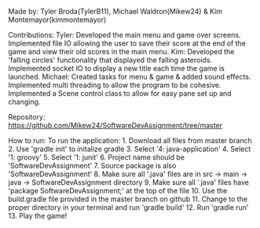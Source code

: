Made by: Tyler Broda(TylerB11), Michael Waldron(Mikew24) & Kim Montemayor(kimmontemayor)

Contributions:
  Tyler: Developed the main menu and game over screens. Implemented file IO allowing the user to save their score at the end
         of the game and view their old scores in the main menu.
  Kim: Developed the 'falling circles' functionality that displayed the falling asteroids. Implemented socket IO to display
       a new title each time the game is launched.
  Michael: Created tasks for menu & game & added sound effects. Implemented multi threading to allow the program to be
           cohesive. Implemented a Scene control class to allow for easy pane set up and changing.

Repository:
  https://github.com/Mikew24/SoftwareDevAssignment/tree/master

How to run:
  To run the application:
    1. Download all files from master branch
    2. Use 'gradle init' to initalize gradle
    3. Select '4: java-application'
    4. Select '1: groovy'
    5. Select '1: junit'
    6. Project name should be 'SoftwareDevAssignment'
    7. Source package is also 'SoftwareDevAssignment'
    8. Make sure all '.java' files are in src -> main -> java -> SoftwareDevAssignment directory
    9. Make sure all '.java' files have 'package SoftwareDevAssignment;' at the top of the file
    10. Use the build.gradle file provided in the master branch on github
    11. Change to the proper directory in your terminal and run 'gradle build'
    12. Run 'gradle run'
    13. Play the game!
